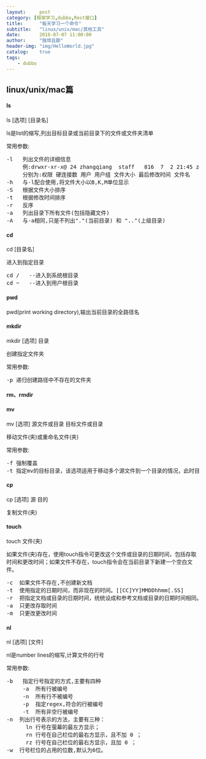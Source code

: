 ```yaml
---
layout:     post
category: [框架学习,dubbo,Rest接口]
title:      "每天学习一个命令"
subtitle:   "linux/unix/mac/其他工具"
date:       2016-07-07 11:00:00
author:     "独顽且鄙"
header-img: "img/HelloWorld.jpg"
catalog:    true
tags:
    - dubbo
---
```


## linux/unix/mac篇

#### ls

ls [选项] [目录名]

ls是list的缩写,列出目标目录或当前目录下的文件或文件夹清单

常用参数:
<pre>
-l   列出文件的详细信息 
     例:drwxr-xr-x@ 24 zhangqiang  staff   816  7  2 21:45 zookeeper-3.4.8
     分别为:权限 硬连接数 用户 用户组 文件大小 最后修改时间 文件名
-h   与-l配合使用,将文件大小以B,K,M单位显示
-S   根据文件大小排序
-t   根据修改时间排序
-r   反序
-a   列出目录下所有文件(包括隐藏文件)
-A   与-a相同,只是不列出"."(当前目录) 和 ".."(上级目录)
</pre>

#### cd

cd [目录名]

进入到指定目录

<pre>
cd /   --进入到系统根目录
cd ~   --进入到用户根目录
</pre>

#### pwd

pwd(print working directory),输出当前目录的全路径名

#### mkdir

mkdir [选项] 目录

创建指定文件夹

常用参数:

<pre>
-p 递归创建路径中不存在的文件夹
</pre>

#### rm、rmdir

#### mv

mv [选项] 源文件或目录 目标文件或目录
 
移动文件(夹)或重命名文件(夹)

常用参数:

<pre>
-f 强制覆盖
-t 指定mv的目标目录，该选项适用于移动多个源文件到一个目录的情况，此时目标目录在前，源文件在后。
</pre>

#### cp

cp [选项] 源 目的

复制文件(夹)

#### touch

touch 文件(夹)

如果文件(夹)存在，使用touch指令可更改这个文件或目录的日期时间，包括存取时间和更改时间；如果文件不存在，touch指令会在当前目录下新建一个空白文件。

<pre>
-c  如果文件不存在,不创建新文档
-t  使用指定的日期时间，而非现在的时间。[[CC]YY]MMDDhhmm[.SS]  
-r  把指定文档或目录的日期时间，统统设成和参考文档或目录的日期时间相同。例:touch -r log.log log2012.log
-a  只更改存取时间
-m  只更改更改时间
</pre>

#### nl

nl [选项] [文件]

nl是number lines的缩写,计算文件的行号

常用参数:

<pre>
-b   指定行号指定的方式,主要有四种
     -a  所有行被编号
     -n  所有行不被编号
     -p  指定regex,符合的行被编号
     -t  所有非空行被编号
-n  列出行号表示的方法，主要有三种：
      ln 行号在萤幕的最左方显示；
      rn 行号在自己栏位的最右方显示，且不加 0 ；
      rz 行号在自己栏位的最右方显示，且加 0 ；
-w  行号栏位的占用的位数,默认为6位。
</pre>


